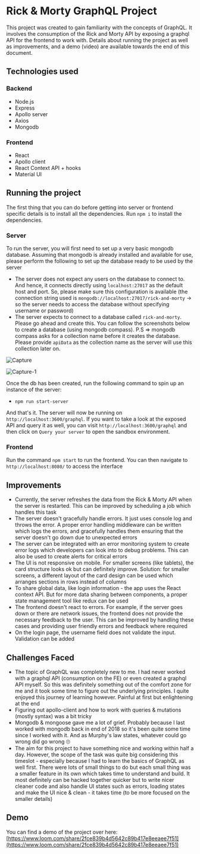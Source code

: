 # Rick & Morty GraphQL Project
This project was created to gain familiarity with the concepts of GraphQL. It involves the consumption of the Rick and Morty API by exposing a graphql API for the frontend to work with. Details about running the project as well as improvements, and a demo (video) are available towards the end of this document.

## Technologies used

### Backend
- Node.js
- Express
- Apollo server
- Axios
- Mongodb

### Frontend
- React
- Apollo client
- React Context API + hooks
- Material UI

## Running the project  
The first thing that you can do before getting into server or frontend specific details is to install all the dependencies. Run `npm i` to install the dependencies.

### Server
To run the server, you will first need to set up a very basic mongodb database. Assuming that mongodb is already installed and available for use, please perform the following to set up the database ready to be used by the server

* The server does not expect any users on the database to connect to. And hence, it connects directly using `localhost:27017` as the default host and port. So, please make sure this configuration is available (the connection string used is `mongodb://localhost:27017/rick-and-morty` -> so the server needs to access the database without specifying username or password)
* The server expects to connect to a database called `rick-and-morty`. Please go ahead and create this. You can follow the screenshots below to create a database (using mongodb compass). P.S => mongodb compass asks for a collection name before it creates the database. Please provide `apiData`  as the collection name as the server will use this collection later on.

![Capture](https://user-images.githubusercontent.com/12479952/130519905-ee17ad01-2e61-4ae1-afe9-bee66397bda1.PNG)  


![Capture-1](https://user-images.githubusercontent.com/12479952/130519914-7ed7cf45-d512-4f71-aff3-9bf0acddb054.PNG)  



Once the db has been created, run the following command to spin up an instance of the server:

* `npm run start-server`

And that's it. The server will now be running on `http://localhost:3600/graphql`. If you want to take a look at the exposed API and query it as well, you can visit `http://localhost:3600/graphql` and then click on `Query your server` to open the sandbox environment.

### Frontend
Run the command `npm start` to run the frontend. You can then navigate to `http://localhost:8080/` to access the interface

## Improvements
* Currently, the server refreshes the data from the Rick & Morty API when the server is restarted. This can be improved by scheduling a job which handles this task
* The server doesn't gracefully handle errors. It just uses console log and throws the error. A proper error handling middleware can be written which logs the errors, and gracefully handles them ensuring that the server doesn't go down due to unexpected errors
* The server can be integrated with an error monitoring system to create error logs which developers can look into to debug problems. This can also be used to create alerts for critical errors
* The UI is not responsive on mobile. For smaller screens (like tablets), the card structure looks ok but can definitely improve. Solution: for smaller screens, a different layout of the card design can be used which arranges sections in rows instead of columns
* To share global data, like login information - the app uses the React context API. But for more data sharing between components, a proper state management tool like redux can be used
* The frontend doesn't react to errors. For example, if the server goes down or there are network issues, the frontend does not provide the necessary feedback to the user. This can be improved by handling these cases and providing user friendly errors and feedback where required
* On the login page, the username field does not validate the input. Validation can be added

## Challenges Faced
* The topic of GraphQL was completely new to me. I had never worked with a graphql API (consumption on the FE) or even created a graphql API myself. So this was definitely something out of the comfort zone for me and it took some time to figure out the underlying principles. I quite enjoyed this journey of learning however. Painful at first but enlightening at the end
* Figuring out apollo-client and how to work with queries & mutations (mostly syntax) was a bit tricky
* Mongodb & mongoose gave me a lot of grief. Probably because I last worked with mongodb back in end of 2018 so it's been quite some time since I worked with it. And as Murphy's law states, whatever could go wrong did go wrong 🙄
* The aim for this project to have something nice and working within half a day. However, the scope of the task was quite big considering this timeslot - especially because I had to learn the basics of GraphQL as well first. There were lots of small things to do but each small thing was a smaller feature in its own which takes time to understand and build. It most definitely can be hacked together quicker but to write nicer cleaner code and also handle UI states such as errors, loading states and make the UI nice & clean - it takes time (to be more focused on the smaller details)

## Demo
You can find a demo of the project over here: [https://www.loom.com/share/2fce839b4d5642c89b417e8eeaee7f51](https://www.loom.com/share/2fce839b4d5642c89b417e8eeaee7f51)
